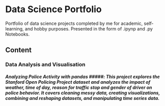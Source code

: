 # Data Science Portfolio #

Portfolio of data science projects completed by me for academic, self-learning, and hobby purposes. Presented in the form of .ipynp and .py Notebooks.

## Content ##

### Data Analysis and Visualisation ###

##### Analyzing Police Activity with pandas #####: This project explores the Stanford Open Policing Project dataset and analyzes the impact of weather, time of day, reason for traffic stop and gender of driver on police behavior. It covers cleaning messy data, creating visualizations, combining and reshaping datasets, and manipulating time series data.
